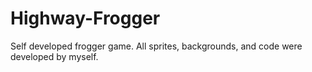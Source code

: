 # Highway-Frogger
Self developed frogger game. All sprites, backgrounds, and code were developed by myself.
